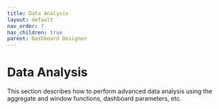 ```yaml
---
title: Data Analysis
layout: default
nav_order: 7
has_children: true
parent: Dashboard Designer
---
```

# Data Analysis
This section describes how to perform advanced data analysis using the aggregate and window functions, dashboard parameters, etc.